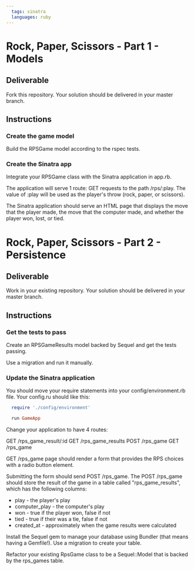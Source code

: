 ```yaml
---
  tags: sinatra
  languages: ruby
---
```


# Rock, Paper, Scissors - Part 1 - Models

## Deliverable

Fork this repository. Your solution should be delivered in your master branch.

## Instructions

### Create the game model

Build the RPSGame model according to the rspec tests.

### Create the Sinatra app

Integrate your RPSGame class with the Sinatra application in app.rb.

The application will serve 1 route: GET requests to  the path /rps/:play.
The value of :play will be used as the player's throw (rock, paper, or
scissors). 

The Sinatra application should serve an HTML page that displays the move that
the player made, the move that the computer made, and whether the player won,
lost, or tied. 

# Rock, Paper, Scissors - Part 2 - Persistence

## Deliverable

Work in your existing repository. Your solution should be delivered in your master branch.

## Instructions

### Get the tests to pass

Create an RPSGameResults model backed by Sequel and get the tests passing.

Use a migration and run it manually.

### Update the Sinatra application

You should move your require statements into your
config/environment.rb file. Your config.ru should like this:

```ruby
  require './config/environment'

  run GameApp
```

Change your application to have 4 routes:

GET /rps_game_result/:id
GET /rps_game_results
POST /rps_game
GET /rps_game

GET /rps_game page should render a form that provides the RPS choices
with a radio button element.

Submitting the form should send POST /rps_game. The POST /rps_game should
store the result of the game in a table called "rps_game_results", which has
the following columns:

* play - the player's play
* computer_play - the computer's play
* won - true if the player won, false if not
* tied - true if their was a tie, false if not
* created_at - approximately when the game results were calculated

Install the Sequel gem to manage your database using Bundler
(that means having a Gemfile!). Use a migration to create your table.

Refactor your existing RpsGame class to be a Sequel::Model that is
backed by the rps_games table.
